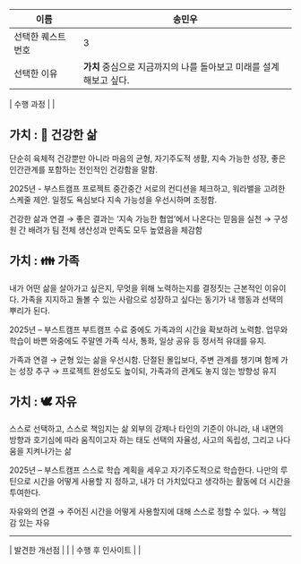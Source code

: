 | 이름               | 송민우 |
| ------------------ | --- |
| 선택한 퀘스트 번호 |  3   |
| 선택한 이유        | **가치** 중심으로 지금까지의 나를 돌아보고 미래를 설계해보고 싶다.    |




| 수행 과정          |     |


## 가치 : 🌱 건강한 삶
단순히 육체적 건강뿐만 아니라 마음의 균형, 자기주도적 생활, 지속 가능한 성장, 좋은 인간관계를 포함하는 전인적인 건강함을 말함.

2025년 - 부스트캠프
프로젝트 중간중간 서로의 컨디션을 체크하고, 워라밸을 고려한 스케줄 제안. 일정도 욕심보다 지속 가능성을 우선시하며 조정함.

건강한 삶과 연결
→ 좋은 결과는 ‘지속 가능한 협업’에서 나온다는 믿음을 실천
→ 구성원 간 배려가 팀 전체 생산성과 만족도 모두 높였음을 체감함

## 가치 : 👪 가족
내가 어떤 삶을 살아가고 싶은지, 무엇을 위해 노력하는지를 결정짓는 근본적인 이유이다.
가족을 지지하고 돌볼 수 있는 사람으로 성장하고 싶다는 동기가 내 행동과 선택의 뿌리가 된다.

2025년 – 부스트캠프
부트캠프 수료 중에도 가족과의 시간을 확보하려 노력함. 업무와 학습이 바쁜 와중에도 주말엔 가족 식사, 통화, 일상 공유 등 정서적 유대를 유지.

가족과 연결
→ 균형 있는 삶을 우선시함. 단절된 몰입보다, 주변 관계를 챙기며 함께 가는 성장 추구
→ 프로젝트 완성도도 높이되, 가족과의 관계도 놓지 않는 방향성 유지

## 가치 : 🕊️ 자유
스스로 선택하고, 스스로 책임지는 삶
외부의 강제나 타인의 기준이 아니라, 내 내면의 방향과 호기심에 따라 움직이고자 하는 태도
선택의 자율성, 사고의 독립성, 그리고 나다움을 지켜나가는 삶

2025년 – 부스트캠프
스스로 학습 계획을 세우고 자기주도적으로 학습한다. 나만의 루틴으로 시간을 어떻게 사용할 지 정하고, 내가 더 가치있다고 생각하는 활동에 더 시간을 투여한다.

자유와의 연결
→ 주어진 시간을 어떻게 사용할지에 대해 스스로 정할 수 있다.
→ 책임감 있는 자유




----------------------


| 발견한 개선점      |     |
| 수행 후 인사이트   |     |
